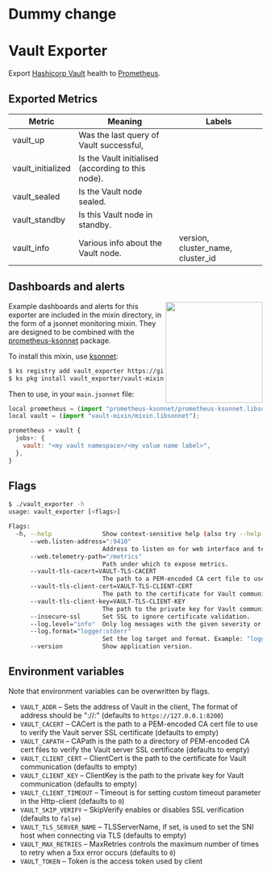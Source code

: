 # Dummy change

# Vault Exporter

Export [Hashicorp Vault](https://github.com/hashicorp/vault) health to [Prometheus](https://github.com/prometheus/prometheus).

## Exported Metrics

| Metric | Meaning | Labels |
| ------ | ------- | ------ |
| vault_up | Was the last query of Vault successful, | |
| vault_initialized | Is the Vault initialised (according to this node). | |
| vault_sealed | Is the Vault node sealed. | |
| vault_standby | Is this Vault node in standby. | |
| vault_info | Various info about the Vault node. | version, cluster_name, cluster_id |

## Dashboards and alerts

<img align="right" width="192" height="200" src="dashboard.png">

Example dashboards and alerts for this exporter are included in the
mixin directory, in the form of a jsonnet monitoring mixin.  They
are designed to be combined with the [prometheus-ksonnet](https://github.com/kausalco/public/tree/master/prometheus-ksonnet) package.

To install this mixin, use [ksonnet](https://ksonnet.io/):

```sh
$ ks registry add vault_exporter https://github.com/grapeshot/vault_exporter
$ ks pkg install vault_exporter/vault-mixin
```

Then to use, in your `main.jsonnet` file:

```js
local prometheus = (import "prometheus-ksonnet/prometheus-ksonnet.libsonnet");
local vault = (import "vault-mixin/mixin.libsonnet");

prometheus + vault {
  jobs+: {
    vault: "<my vault namespace>/<my value name label>",
  },
}
```

## Flags

```bash
$ ./vault_exporter -h
usage: vault_exporter [<flags>]

Flags:
  -h, --help              Show context-sensitive help (also try --help-long and --help-man).
      --web.listen-address=":9410"  
                          Address to listen on for web interface and telemetry.
      --web.telemetry-path="/metrics"  
                          Path under which to expose metrics.
      --vault-tls-cacert=VAULT-TLS-CACERT  
                          The path to a PEM-encoded CA cert file to use to verify the Vault server SSL certificate.
      --vault-tls-client-cert=VAULT-TLS-CLIENT-CERT  
                          The path to the certificate for Vault communication.
      --vault-tls-client-key=VAULT-TLS-CLIENT-KEY  
                          The path to the private key for Vault communication.
      --insecure-ssl      Set SSL to ignore certificate validation.
      --log.level="info"  Only log messages with the given severity or above. Valid levels: [debug, info, warn, error, fatal]
      --log.format="logger:stderr"  
                          Set the log target and format. Example: "logger:syslog?appname=bob&local=7" or "logger:stdout?json=true"
      --version           Show application version.
```

## Environment variables

Note that environment variables can be overwritten by flags.

* `VAULT_ADDR` – Sets the address of Vault in the client, The format of address should be "<Scheme>://<Host>:<Port>" (defaults to `https://127.0.0.1:8200`)
* `VAULT_CACERT` – CACert is the path to a PEM-encoded CA cert file to use to verify the Vault server SSL certificate (defaults to empty)
* `VAULT_CAPATH` – CAPath is the path to a directory of PEM-encoded CA cert files to verify the Vault server SSL certificate (defaults to empty)
* `VAULT_CLIENT_CERT` – ClientCert is the path to the certificate for Vault communication (defaults to empty)
* `VAULT_CLIENT_KEY` – ClientKey is the path to the private key for Vault communication (defaults to empty)
* `VAULT_CLIENT_TIMEOUT` – Timeout is for setting custom timeout parameter in the Http-client (defaults to `0`)
* `VAULT_SKIP_VERIFY` – SkipVerify enables or disables SSL verification (defaults to `false`)
* `VAULT_TLS_SERVER_NAME` – TLSServerName, if set, is used to set the SNI host when connecting via TLS (defaults to empty)
* `VAULT_MAX_RETRIES` – MaxRetries controls the maximum number of times to retry when a 5xx error occurs (defaults to `0`)
* `VAULT_TOKEN` – Token is the access token used by client
